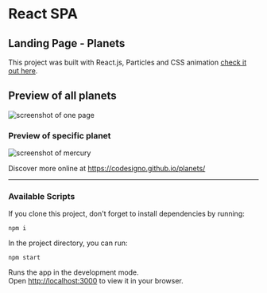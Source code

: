 # React SPA

## Landing Page - Planets

This project was built with React.js, Particles  and CSS animation [check it out here](https://codesigno.github.io/planets/).

## Preview of all planets

![screenshot of one page](./src/assets/img/planets-screenshot.PNG)

### Preview of specific planet

![screenshot of mercury](./src/assets/img/planets-mercury-screenshot.PNG)

Discover more online at https://codesigno.github.io/planets/

---

### Available Scripts

If you clone this project, don't forget to install dependencies by running:

`npm i `

In the project directory, you can run:

`npm start`

Runs the app in the development mode.\
Open [http://localhost:3000](http://localhost:3000) to view it in your browser.

